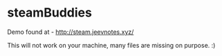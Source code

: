 steamBuddies
============

Demo found at - http://steam.jeevnotes.xyz/

This will not work on your machine, many files are missing on purpose. :)
